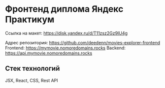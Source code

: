 # Фронтенд диплома Яндекс Практикум

Ссылка на макет: https://disk.yandex.ru/d/T11zsz2Gz9IU4g

Адрес репозитория: https://github.com/deedenn/movies-explorer-frontend
Frontend: https://mymovie.nomoredomains.rocks
Backend: https://api.mymovie.nomoredomains.rocks

## Стек технологий
JSX, React, CSS, Rest API
